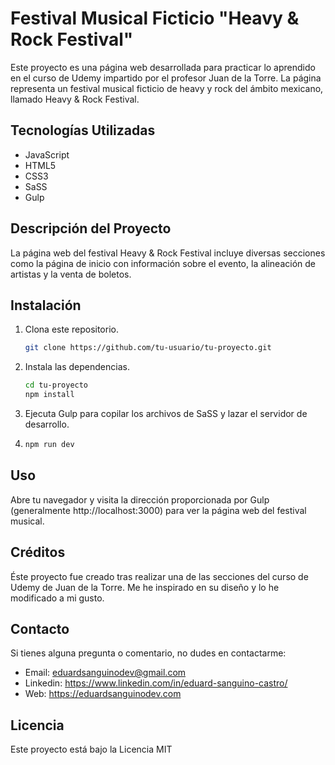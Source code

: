 # Festival Musical Ficticio "Heavy & Rock Festival"

Este proyecto es una página web desarrollada para practicar lo aprendido en el curso de Udemy impartido por el profesor Juan de la Torre. La página representa un festival musical ficticio de heavy y rock del ámbito mexicano, llamado Heavy & Rock Festival.

## Tecnologías Utilizadas

- JavaScript
- HTML5
- CSS3
- SaSS
- Gulp

## Descripción del Proyecto

La página web del festival Heavy & Rock Festival incluye diversas secciones como la página de inicio con información sobre el evento, la alineación de artistas y la venta de boletos.

## Instalación

1. Clona este repositorio.
   ```bash
   git clone https://github.com/tu-usuario/tu-proyecto.git
2. Instala las dependencias.
    ```bash
    cd tu-proyecto
    npm install 
3. Ejecuta Gulp para copilar los archivos de SaSS y lazar el servidor de desarrollo.
4.  ```bash
    npm run dev

## Uso
Abre tu navegador y visita la dirección proporcionada por Gulp (generalmente http://localhost:3000) para ver la página web del festival musical.

## Créditos
Éste proyecto fue creado tras realizar una de las secciones del curso de Udemy de Juan de la Torre.
Me he inspirado en su diseño y lo he modificado a mi gusto.

## Contacto
Si tienes alguna pregunta o comentario, no dudes en contactarme:

- Email: eduardsanguinodev@gmail.com
- Linkedin: https://www.linkedin.com/in/eduard-sanguino-castro/
- Web: https://eduardsanguinodev.com

## Licencia

Este proyecto está bajo la Licencia MIT